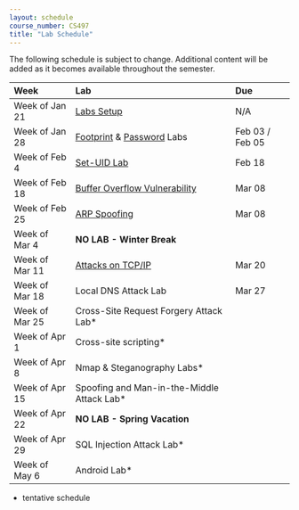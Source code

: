 ```yaml
---
layout: schedule
course_number: CS497
title: "Lab Schedule"
---
```


The following schedule is subject to change.
Additional content will be added as it becomes available throughout the semester.<br>


**Week**       | **Lab**                                                                |  **Due**                                                                                                                   
:--------------|:-----------------------------------------------------------------------|:--------------------------    
Week of Jan 21 |  [Labs Setup](lab01.html)                                              | N/A
Week of Jan 28 |  [Footprint](lab02b.html) & [Password](lab02.html) Labs                | Feb 03 / Feb 05
Week of Feb 4  |  [Set-UID Lab](lab03.html)                                             | Feb 18                    
Week of Feb 18 |  [Buffer Overflow Vulnerability](lab04.html)                           | Mar 08
Week of Feb 25 |  [ARP Spoofing](../lectures/lecture05.html)                            | Mar 08
Week of Mar 4  |  **NO LAB - Winter Break**                                             |
Week of Mar 11 |  [Attacks on TCP/IP](lab05.html)                                       | Mar 20
Week of Mar 18 |  Local DNS Attack Lab                                                  | Mar 27                                          
Week of Mar 25 |  Cross-Site Request Forgery Attack Lab*|
Week of Apr 1  |  Cross-site scripting*| 
Week of Apr 8  |  Nmap & Steganography Labs*|
Week of Apr 15 |  Spoofing and Man-in-the-Middle Attack Lab*|
Week of Apr 22 |  **NO LAB - Spring Vacation**                                          |
Week of Apr 29 |  SQL Injection Attack Lab*|
Week of May 6  |  Android Lab*|
 
* tentative schedule
